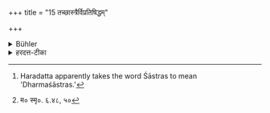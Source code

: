 +++
title = "15 तच्छास्त्रैर्विप्रतिषिद्धम्"

+++

<details><summary>Bühler</summary>

15. (But) that (opinion) is opposed to the Śāstras. [^8] 


[^8]:  Haradatta apparently takes the word Śāstras to mean 'Dharmaśāstras.'
</details>

<details><summary>हरदत्त-टीका</summary>

## सूत्रम्
तच्छास्त्रैर्विप्रतिषिद्धम् ॥१५॥  
### प्रस्तावः
तदिदं निराकरोति—  
### टिप्पनी
यानि यतेरेव कर्तव्यप्रतिपादनपराणि शास्त्राणि, तैरेव तद्विप्रतिषिद्धम् । तत्र मनुः—  

[^५]क्रुध्यन्तं न प्रतिक्रुध्येदाक्रुष्टः कुशलं वदेत् ।  
सप्तद्वारावकीर्णां च न वाचमनृतां वदेत् ॥  
न चोत्पातनिमित्ताभ्यां न नक्षत्राङ्गविद्यया ।  
नानुशासनवादाभ्यां भिक्षां लिप्सेत कर्हिचित् ॥ इति  
अतो यतिमेव प्रकृत्य यानि विहितानि कर्माणि तानि कर्तव्यानि । यानि च निषिद्धानि तानि च वर्जनीयानि ॥ १५ ॥  

[^५]: म० स्मृ०. ६.४८, ५०
</details>
